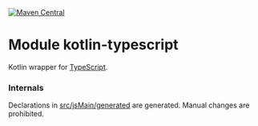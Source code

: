[![Maven Central](https://img.shields.io/maven-central/v/org.jetbrains.kotlin-wrappers/kotlin-typescript)](https://search.maven.org/artifact/org.jetbrains.kotlin-wrappers/kotlin-typescript)

# Module kotlin-typescript

Kotlin wrapper for [TypeScript](https://www.npmjs.com/package/typescript).

### Internals

Declarations in [src/jsMain/generated](./src/jsMain/generated) are generated.
Manual changes are prohibited.
